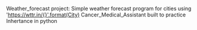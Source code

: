 Weather_forecast project: Simple weather forecast program for cities using  'https://wttr.in/{}'.format(City)
Cancer_Medical_Assistant built to practice Inhertance in python
